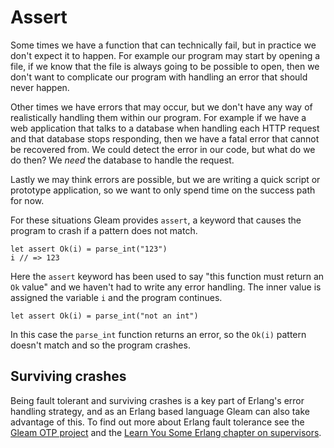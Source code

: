 # Assert

Some times we have a function that can technically fail, but in practice we
don't expect it to happen. For example our program may start by opening a
file, if we know that the file is always going to be possible to open, then we
don't want to complicate our program with handling an error that should never
happen.

Other times we have errors that may occur, but we don't have any way of
realistically handling them within our program. For example if we have a web
application that talks to a database when handling each HTTP request and that
database stops responding, then we have a fatal error that cannot be recovered
from. We could detect the error in our code, but what do we do then? We *need*
the database to handle the request.

Lastly we may think errors are possible, but we are writing a quick script or
prototype application, so we want to only spend time on the success path for
now.

For these situations Gleam provides `assert`, a keyword that causes the
program to crash if a pattern does not match.

```gleam
let assert Ok(i) = parse_int("123")
i // => 123
```

Here the `assert` keyword has been used to say "this function must return an
`Ok` value" and we haven't had to write any error handling. The inner value
is assigned the variable `i` and the program continues.

```gleam
let assert Ok(i) = parse_int("not an int")
```

In this case the `parse_int` function returns an error, so the `Ok(i)`
pattern doesn't match and so the program crashes.

## Surviving crashes

Being fault tolerant and surviving crashes is a key part of Erlang's error
handling strategy, and as an Erlang based language Gleam can also take
advantage of this. To find out more about Erlang fault tolerance see the
[Gleam OTP project][1] and the [Learn You Some Erlang chapter on
supervisors][2].

[1]: https://github.com/gleam-lang/otp
[2]: https://learnyousomeerlang.com/supervisors
